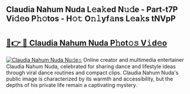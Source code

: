## Claudia Nahum Nuda L𝚎a𝚔ed N𝚞𝚍e - Part-t7P Vi𝚍𝚎o P𝚑𝚘tos - H𝚘𝚝 O𝚗𝚕yf𝚊ns L𝚎a𝚔s tNVpP

# <h2><a href="http://kf71qk6.oniu.top/?m=Claudia+Nahum+Nuda">🔗👉 🔴 Claudia Nahum Nuda P𝚑ot𝚘𝚜 V𝚒d𝚎o</a></h2>

[![Claudia Nahum Nuda Nu𝚍e𝚜](https://i.imgur.com/0qMVB7G.gif)](http://kf71qk6.oniu.top/?m=Claudia+Nahum+Nuda)
Online creator and multimedia entertainer Claudia Nahum Nuda, celebrated for sharing dance and lifestyle ideas through viral dance routines and compact clips. Claudia Nahum Nuda's public image is characterized by its warmth and accessibility, but the depths of his private life remain a captivating mystery.  
